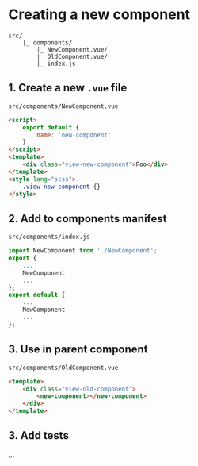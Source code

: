 
# Creating a new component

```
src/
	|_ components/
		|_ NewComponent.vue/
		|_ OldComponent.vue/
		|_ index.js
```

## 1. Create a new `.vue` file

`src/components/NewComponent.vue`

```html
<script>
	export default {
		name: 'new-component'
	}
</script>
<template>
	<div class="view-new-component">Foo</div>
</template>
<style lang="scss">
	.view-new-component {}
</style>
```

## 2. Add to components manifest

`src/components/index.js`

```js
import NewComponent from './NewComponent';
export {
	...
	NewComponent
	...
};
export default {
	...
	NewComponent
	...
};
```

## 3. Use in parent component

`src/components/OldComponent.vue`

```html
<template>
	<div class="view-old-component">
		<new-component></new-component>
	</div>
</template>
```

## 3. Add tests

...
